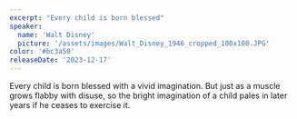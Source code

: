 ```yaml
---
excerpt: "Every child is born blessed"
speaker:
  name: 'Walt Disney'
  picture: '/assets/images/Walt_Disney_1946_cropped_100x100.JPG'
color: '#bc3a50'
releaseDate: '2023-12-17'
---
```

Every child is born blessed with a vivid imagination. But just as a muscle grows flabby with disuse, so the bright imagination of a child pales in later years if he ceases to exercise it.